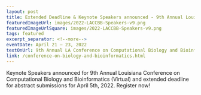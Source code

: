 ```yaml
---
layout: post
title: Extended Deadline & Keynote Speakers announced - 9th Annual Louisiana Conference on Computational Biology and Bioinformatics
featuredImageUrl: images/2022-LACCBB-Speakers-v9.png
featuredImageUrlSquare: images/2022-LACCBB-Speakers-v9.png
tags: featured
excerpt_separator: <!--more-->
eventDate: April 21 — 23, 2022
textOnUrl: 9th Annual LA Conference on Computational Biology and Bioinformatics
link: /conference-on-biology-and-bioinformatics.html
---
```

<p>Keynote Speakers announced for 9th Annual Louisiana Conference on Computational Biology and Bioinformatics (Virtual) and extended deadline for abstract submissions for April 5th, 2022. Register now!</p>